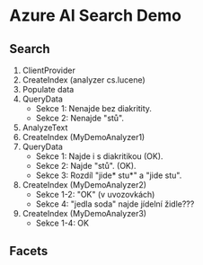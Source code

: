 ﻿# Azure AI Search Demo

## Search

1. ClientProvider
2. CreateIndex (analyzer cs.lucene)
3. Populate data
4. QueryData
    * Sekce 1: Nenajde bez diakritity.
    * Sekce 2: Nenajde "stů".
5. AnalyzeText
6. CreateIndex (MyDemoAnalyzer1)    
7. QueryData
    * Sekce 1: Najde i s diakritikou (OK).
    * Sekce 2: Najde "stů". (OK).
    * Sekce 3: Rozdíl "jide* stu*" a "jide stu".
8. CreateIndex (MyDemoAnalyzer2)
    * Sekce 1-2: "OK" (v uvozovkách)
    * Sekce 4: "jedla soda" najde jídelní židle???
9. CreateIndex (MyDemoAnalyzer3)
    * Sekce 1-4: OK

## Facets
